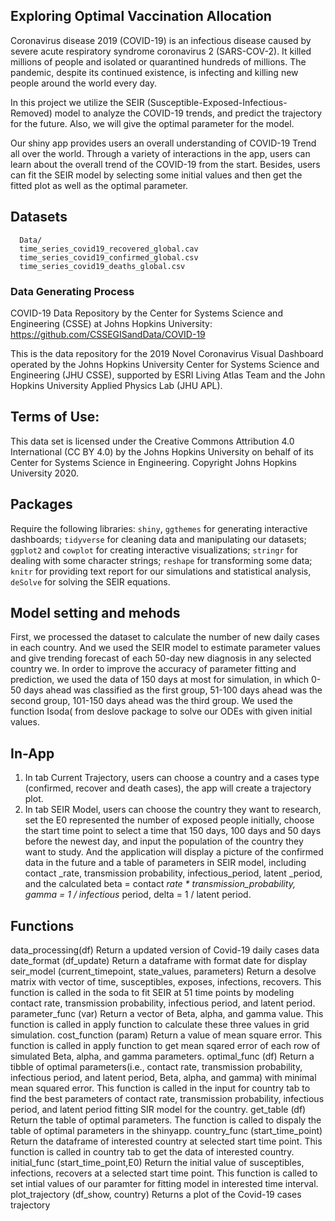 ## Exploring Optimal Vaccination Allocation
Coronavirus disease 2019 (COVID-19) is an infectious disease caused by severe acute respiratory syndrome coronavirus 2 (SARS-COV-2). It killed millions of people and isolated or quarantined hundreds of millions. The pandemic, despite its continued existence, is infecting and killing new people around the world every day.

In this project we utilize the SEIR (Susceptible-Exposed-Infectious-Removed) model to analyze the COVID-19 trends, and predict the trajectory for the future. Also, we will give the optimal parameter for the model.

Our shiny app provides users an overall understanding of COVID-19 Trend all over the world. Through a variety of interactions in the app, users can learn about the overall trend of the COVID-19 from the start. Besides, users can fit the SEIR model by selecting some initial values and then get the fitted plot as well as the optimal parameter.

## Datasets
``` source
  Data/
  time_series_covid19_recovered_global.cav
  time_series_covid19_confirmed_global.csv
  time_series_covid19_deaths_global.csv

  ```

### Data Generating Process

COVID-19 Data Repository by the Center for Systems Science and Engineering (CSSE) at Johns Hopkins University: https://github.com/CSSEGISandData/COVID-19

This is the data repository for the 2019 Novel Coronavirus Visual Dashboard operated by the Johns Hopkins University Center for Systems Science and Engineering (JHU CSSE), supported by ESRI Living Atlas Team and the John Hopkins University Applied Physics Lab (JHU APL).

## Terms of Use:
This data set is licensed under the Creative Commons Attribution 4.0 International (CC BY 4.0) by the Johns Hopkins University on behalf of its Center for Systems Science in Engineering. Copyright Johns Hopkins University 2020.

## Packages
Require the following libraries: `shiny`, `ggthemes` for generating interactive dashboards; `tidyverse` for cleaning data and manipulating our datasets; `ggplot2` and `cowplot` for creating interactive visualizations;
`stringr` for dealing with some character strings; `reshape` for transforming some data; `knitr` for providing
text report for our simulations and statistical analysis, `deSolve` for solving the SEIR equations.

## Model setting and mehods

First, we processed the dataset to calculate the number of new daily cases in each country. And we used
the SEIR model to estimate parameter values and give trending forecast of each 50-day new diagnosis in
any selected country we. In order to improve the accuracy of parameter fitting and prediction, we used the
data of 150 days at most for simulation, in which 0-50 days ahead was classified as the first group, 51-100
days ahead was the second group, 101-150 days ahead was the third group. We used the function Isoda( from
deslove package to solve our ODEs with given initial values.


## In-App
1. In tab Current Trajectory, users can choose a country and a cases type (confirmed, recover and death
cases), the app will create a trajectory plot.
2. In tab SEIR Model, users can choose the country they want to research, set the E0 represented the
number of exposed people initially, choose the start time point to select a time that 150 days, 100 days
and 50 days before the newest day, and input the population of the country they want to study. And
the application will display a picture of the confirmed data in the future and a table of parameters in
SEIR model, including contact _rate, transmission probability, infectious_period, latent _period, and
the calculated beta = contact _rate * transmission_probability, gamma = 1 / infectious_ period, delta
= 1 / latent period.

## Functions
data_processing(df)
Return a updated version of Covid-19 daily cases data
date_format (df_update)
Return a dataframe with format date for display
seir_model (current_timepoint, state_values, parameters)
Return a desolve matrix with vector of time, susceptibles, exposes, infections, recovers. This function is
called in the soda to fit SEIR at 51 time points by modeling contact rate, transmission probability, infectious
period, and latent period.
parameter_func (var)
Return a vector of Beta, alpha, and gamma value. This function is called in apply function to calculate these
three values in grid simulation.
cost_function (param)
Return a value of mean square error. This function is called in apply function to get mean sqared error of
each row of simulated Beta, alpha, and gamma parameters.
optimal_func (df)
Return a tibble of optimal parameters(i.e., contact rate, transmission probability, infectious period, and
latent period, Beta, alpha, and gamma) with minimal mean squared error. This function is called in the
input for country tab to find the best parameters of contact rate, transmission probability, infectious period,
and latent period fitting SIR model for the country.
get_table (df)
Return the table of optimal parameters. The function is called to dispaly the table of optimal parameters in
the shinyapp.
country_func (start_time_point)
Return the dataframe of interested country at selected start time point. This function is called in country
tab to get the data of interested country.
initial_func (start_time_point,E0)
Return the initial value of susceptibles, infections, recovers at a selected start time point. This function is
called to set intial values of our paramter for fitting model in interested time interval.
plot_trajectory (df_show, country)
Returns a plot of the Covid-19 cases trajectory
